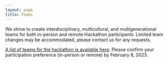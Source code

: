 ```yaml
---
layout: page
title: Teams
---
```


We strive to create interdisciplinary, multicultural, and multigenerational teams for both in-person and remote Hackathon participants. Limited team changes may be accommodated, please contact us for any requests. 

[A list of teams for the hackathon is available here](https://docs.google.com/spreadsheets/d/114NRhp4bCfV8YCBRsPd1SzIHijNu-_daIfLqja9U5G0/edit). Please confirm your participation preference (in-person or remote) by February 8, 2023.
